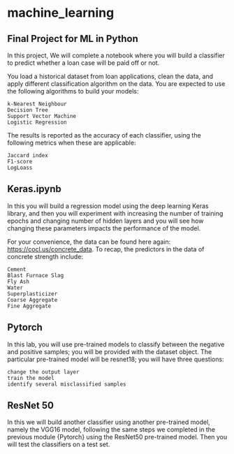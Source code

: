 # machine_learning

## Final Project for ML in Python

In this project, We will complete a notebook where you will build a classifier to predict whether a loan case will be paid off or not.

You load a historical dataset from loan applications, clean the data, and apply different classification algorithm on the data. You are expected to use the following algorithms to build your models:

    k-Nearest Neighbour
    Decision Tree
    Support Vector Machine
    Logistic Regression

The results is reported as the accuracy of each classifier, using the following metrics when these are applicable:

    Jaccard index
    F1-score
    LogLoass
    
## Keras.ipynb
 
In this you will build a regression model using the deep learning Keras library, and then you will experiment with increasing the number of training epochs and changing number of hidden layers and you will see how changing these parameters impacts the performance of the model.
 
For your convenience, the data can be found here again: https://cocl.us/concrete_data. To recap, the predictors in the data of concrete strength include:

    Cement
    Blast Furnace Slag
    Fly Ash
    Water
    Superplasticizer
    Coarse Aggregate
    Fine Aggregate
    
## Pytorch 
    
In this lab, you will use pre-trained models to classify between the negative and positive samples; you will be provided with the dataset object. The particular pre-trained model will be resnet18; you will have three questions:

    change the output layer
    train the model
    identify several misclassified samples

## ResNet 50

In this we will build another classifier using another pre-trained model, namely the VGG16 model, following the same steps we completed in the previous module {Pytorch} using the ResNet50 pre-trained model. Then you will test the classifiers on a test set.
